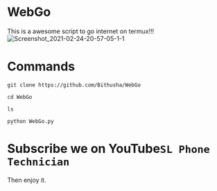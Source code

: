 # WebGo
This is a awesome script to go internet on termux!!!
![Screenshot_2021-02-24-20-57-05-1-1](https://user-images.githubusercontent.com/77476778/109286755-b08de600-7848-11eb-9e14-0d0bc80fc216.png)


# Commands
`git clone https://github.com/Bithusha/WebGo`

`cd WebGo`

`ls`

`python WebGo.py`

# Subscribe we on YouTube`SL Phone Technician`

Then enjoy it.
